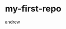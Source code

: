 # my-first-repo
[andrew](https://www.irishtimes.com/resizer/f8jaTlVXAlaMjw8M4vHxHXMKd6Q=/1600x1600/filters:format(jpg):quality(70):focal(335x145:345x155)/cloudfront-eu-central-1.images.arcpublishing.com/irishtimes/M4KFKUYVPZG7XKNCNGJAUJGNYA.jpg)
